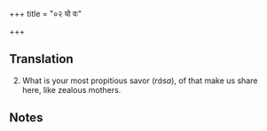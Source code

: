 +++
title = "०२ यो वः"

+++
## Translation
2. What is your most propitious savor (*rása*), of that make us share  
here, like zealous mothers.

## Notes

